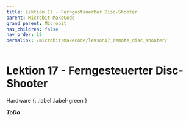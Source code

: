 ```yaml
---
title: Lektion 17 - Ferngesteuerter Disc-Shooter
parent: Microbit MakeCode
grand_parent: Microbit
has_children: false
nav_order: 18
permalink: /microbit/makecode/lesson17_remote_disc_shooter/
---
```


# Lektion 17 - Ferngesteuerter Disc-Shooter

Hardware
{: .label .label-green }

___ToDo___